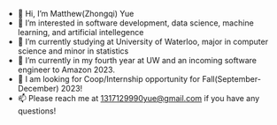 - 👋 Hi, I’m Matthew(Zhongqi) Yue
- 👀 I’m interested in software development, data science, machine learning, and artificial intellegence
- 🌱 I’m currently studying at University of Waterloo, major in computer science and minor in statistics
- 💞️ I’m currently in my fourth year at UW and an incoming software engineer to Amazon 2023.
- 👀 I am looking for Coop/Internship opportunity for Fall(September-December) 2023!
- 📫 Please reach me at 1317129990yue@gmail.com if you have any questions!

<!---
Zhongqi0402/Zhongqi0402 is a ✨ special ✨ repository because its `README.md` (this file) appears on your GitHub profile.
You can click the Preview link to take a look at your changes.
--->
